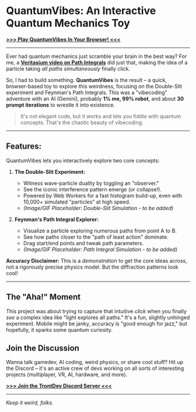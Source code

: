 # QuantumVibes: An Interactive Quantum Mechanics Toy

**[>>> Play QuantumVibes In Your Browser! <<<](https://tront.xyz/quantumvibes/)**

---

Ever had quantum mechanics just scramble your brain in the best way? For me, a [**Veritasium video on Path Integrals**](https://www.youtube.com/watch?v=qJZ1Ez28C-A) did just that, making the idea of a particle taking *all paths simultaneously* finally click.

So, I had to build something. **QuantumVibes** is the result – a quick, browser-based toy to explore this weirdness, focusing on the Double-Slit experiment and Feynman's Path Integrals. This was a "vibecoding" adventure with an AI (Gemini), probably **1% me, 99% robot**, and about **30 prompt iterations** to wrestle it into existence.

> It's not elegant code, but it works and lets you fiddle with quantum concepts. That's the chaotic beauty of vibecoding.

---

## Features:

QuantumVibes lets you interactively explore two core concepts:

1.  **The Double-Slit Experiment:**
    *   Witness wave-particle duality by toggling an "observer."
    *   See the iconic interference pattern emerge (or collapse!).
    *   Powered by Web Workers for a fast histogram build-up, even with 10,000+ simulated "particles" at high speed.
    *   *(Image/GIF Placeholder: Double-Slit Simulation - to be added)*

2.  **Feynman's Path Integral Explorer:**
    *   Visualize a particle exploring numerous paths from point A to B.
    *   See how paths closer to the "path of least action" dominate.
    *   Drag start/end points and tweak path parameters.
    *   *(Image/GIF Placeholder: Path Integral Simulation - to be added)*

**Accuracy Disclaimer:** This is a *demonstration* to get the core ideas across, not a rigorously precise physics model. But the diffraction patterns look cool!

---

## The "Aha!" Moment

This project was about trying to capture that intuitive *click* when you finally *see* a complex idea like "light explores all paths." It's a fun, slightly unhinged experiment. Mobile might be janky, accuracy is "good enough for jazz," but hopefully, it sparks some quantum curiosity.

## Join the Discussion

Wanna talk gamedev, AI coding, weird physics, or share cool stuff? Hit up the Discord – it's an active crew of devs working on all sorts of interesting projects (multiplayer, VR, AI, hardware, and more).

[**>>> Join the TrontDev Discord Server <<<**](https://discord.gg/0hyoWZyM6y7kkFCN)

---
*Keep it weird, folks.*
